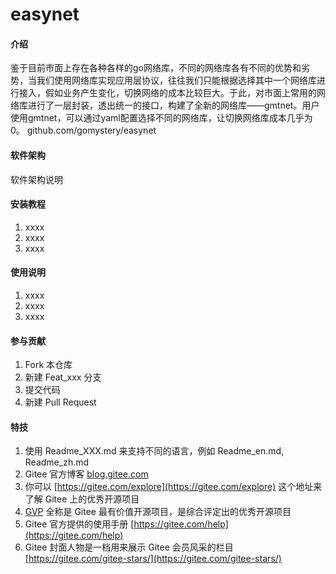 # easynet

#### 介绍
鉴于目前市面上存在各种各样的go网络库，不同的网络库各有不同的优势和劣势，当我们使用网络库实现应用层协议，往往我们只能根据选择其中一个网络库进行接入，假如业务产生变化，切换网络的成本比较巨大。于此，对市面上常用的网络库进行了一层封装，透出统一的接口，构建了全新的网络库——gmtnet。用户使用gmtnet，可以通过yaml配置选择不同的网络库，让切换网络库成本几乎为0。
github.com/gomystery/easynet

#### 软件架构
软件架构说明


#### 安装教程

1.  xxxx
2.  xxxx
3.  xxxx

#### 使用说明

1.  xxxx
2.  xxxx
3.  xxxx

#### 参与贡献

1.  Fork 本仓库
2.  新建 Feat_xxx 分支
3.  提交代码
4.  新建 Pull Request


#### 特技

1.  使用 Readme\_XXX.md 来支持不同的语言，例如 Readme\_en.md, Readme\_zh.md
2.  Gitee 官方博客 [blog.gitee.com](https://blog.gitee.com)
3.  你可以 [https://gitee.com/explore](https://gitee.com/explore) 这个地址来了解 Gitee 上的优秀开源项目
4.  [GVP](https://gitee.com/gvp) 全称是 Gitee 最有价值开源项目，是综合评定出的优秀开源项目
5.  Gitee 官方提供的使用手册 [https://gitee.com/help](https://gitee.com/help)
6.  Gitee 封面人物是一档用来展示 Gitee 会员风采的栏目 [https://gitee.com/gitee-stars/](https://gitee.com/gitee-stars/)
